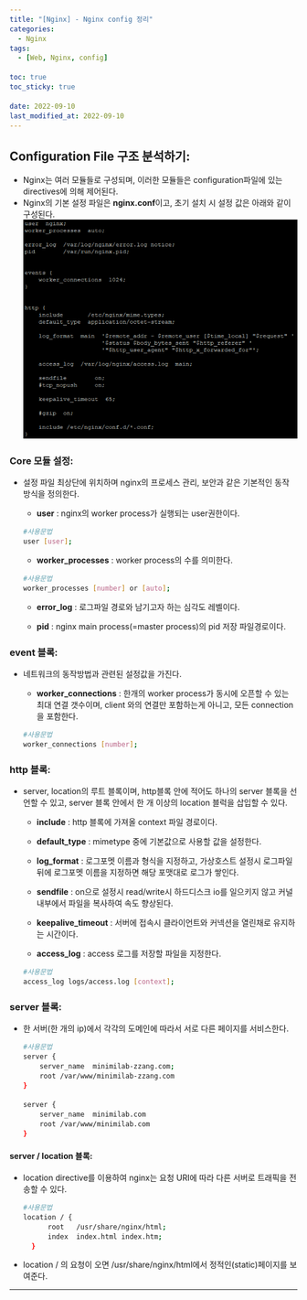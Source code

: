 ```yaml
---
title: "[Nginx] - Nginx config 정리"
categories:
  - Nginx
tags:
  - [Web, Nginx, config]

toc: true
toc_sticky: true

date: 2022-09-10
last_modified_at: 2022-09-10
---
```


## Configuration File 구조 분석하기:
- Nginx는 여러 모듈들로 구성되며, 이러한 모듈들은 configuration파일에 있는 directives에 의해 제어된다.
- Nginx의 기본 설정 파일은 **nginx.conf**이고, 초기 설치 시 설정 값은 아래와 같이 구성된다.<br>
[![텍스트](/assets/images/Linux/nginx.conf%20%EC%B4%88%EA%B8%B0%EC%84%A4%EC%B9%98.PNG)](/assets/images/Linux/nginx.conf%20%EC%B4%88%EA%B8%B0%EC%84%A4%EC%B9%98.PNG)

### Core 모듈 설정:
- 설정 파일 최상단에 위치하며 nginx의 프로세스 관리, 보안과 같은 기본적인 동작 방식을 정의한다.

  - **user** : nginx의 worker process가 실행되는 user권한이다.
  ```bash
  #사용문법
  user [user];
  ```

  - **worker_processes** : worker process의 수를 의미한다.
  ```bash
  #사용문법
  worker_processes [number] or [auto];
  ```

  - **error_log** : 로그파일 경로와 남기고자 하는 심각도 레벨이다.

  - **pid** : nginx main process(=master process)의 pid 저장 파일경로이다.

### event 블록:
- 네트워크의 동작방법과 관련된 설정값을 가진다.

  - **worker_connections** : 한개의 worker process가 동시에 오픈할 수 있는 최대 연결 갯수이며, client 와의 연결만 포함하는게 아니고, 모든 connection을 포함한다.
  ```bash
  #사용문법
  worker_connections [number];
  ```

### http 블록:
- server, location의 루트 블록이며, http블록 안에 적어도 하나의 server 블록을 선언할 수 있고, server 블록 안에서 한 개 이상의 location 블럭을 삽입할 수 있다.

  - **include** : http 블록에 가져올 context 파일 경로이다.

  - **default_type** : mimetype 중에 기본값으로 사용할 값을 설정한다.
  
  - **log_format** : 로그포멧 이름과 형식을 지정하고, 가상호스트 설정시 로그파일 뒤에 로그포멧 이름을 지정하면 해당 포맷대로 로그가 쌓인다.

  - **sendfile** : on으로 설정시 read/write시 하드디스크 io를 일으키지 않고 커널 내부에서 파일을 복사하여 속도 향상된다.

  - **keepalive_timeout** : 서버에 접속시 클라이언트와 커넥션을 열린채로 유지하는 시간이다.

  - **access_log** : access 로그를 저장할 파일을 지정한다.
  ```bash
  #사용문법
  access_log logs/access.log [context];
  ```

### server 블록:
- 한 서버(한 개의 ip)에서 각각의 도메인에 따라서 서로 다른 페이지를 서비스한다.
  ```bash
  #사용문법
  server {
      server_name  minimilab-zzang.com;
      root /var/www/minimilab-zzang.com
  }

  server {
      server_name  minimilab.com
      root /var/www/minimilab.com
  }
  ```

#### server / location 블록:
- location directive를 이용하여 nginx는 요청 URI에 따라 다른 서버로 트래픽을 전송할 수 있다.
  ```bash
  #사용문법
  location / {
        root   /usr/share/nginx/html;
        index  index.html index.htm;
    }
  ```
- location / 의 요청이 오면 /usr/share/nginx/html에서 정적인(static)페이지를 보여준다.

* * *